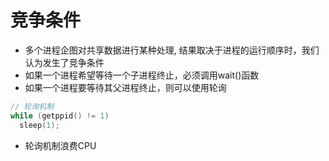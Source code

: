 # 竞争条件

- 多个进程企图对共享数据进行某种处理, 结果取决于进程的运行顺序时，我们认为发生了竞争条件
- 如果一个进程希望等待一个子进程终止，必须调用wait()函数
- 如果一个进程要等待其父进程终止，则可以使用轮询

```c++
// 轮询机制
while (getppid() != 1)
  sleep(1);
```

- 轮询机制浪费CPU
